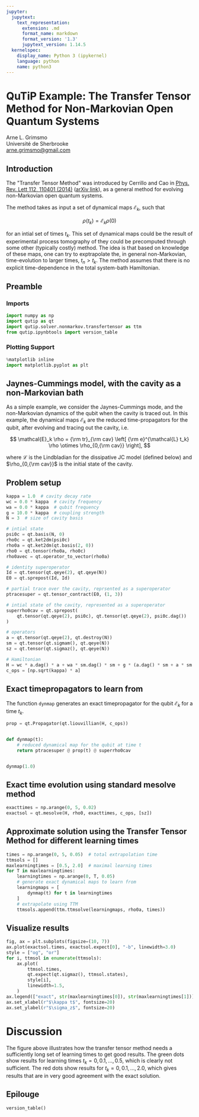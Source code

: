 ```yaml
---
jupyter:
  jupytext:
    text_representation:
      extension: .md
      format_name: markdown
      format_version: '1.3'
      jupytext_version: 1.14.5
  kernelspec:
    display_name: Python 3 (ipykernel)
    language: python
    name: python3
---
```


# QuTiP Example: The Transfer Tensor Method for Non-Markovian Open Quantum Systems


Arne L. Grimsmo <br>
Université de Sherbrooke <br>
[arne.grimsmo@gmail.com](email:arne.grimsmo@gmail.com)
$\newcommand{\ket}[1]{\left|#1\right\rangle}$
$\newcommand{\bra}[1]{\left\langle#1\right|}$


## Introduction


The "Transfer Tensor Method" was introduced by Cerrillo and Cao in [Phys. Rev. Lett 112, 110401 (2014)](http://journals.aps.org/prl/abstract/10.1103/PhysRevLett.112.110401) ([arXiv link](http://arxiv.org/abs/1307.7743)), as a general method for evolving non-Markovian open quantum systems.

The method takes as input a set of dynamical maps $\mathcal{E}_k$, such that

$$
\rho(t_k) = \mathcal{E}_k \rho(0)
$$

for an intial set of times $t_k$. This set of dynamical maps could be the result of experimental process tomography of they could be precomputed through some other (typically costly) method. The idea is that based on knowledge of these maps, one can try to exptrapolate the, in general non-Markovian, time-evolution to larger times, $t_n > t_k$. The method assumes that there is no explicit time-dependence in the total system-bath Hamiltonian.


## Preamble


### Imports

```python
import numpy as np
import qutip as qt
import qutip.solver.nonmarkov.transfertensor as ttm
from qutip.ipynbtools import version_table
```

### Plotting Support

```python
%matplotlib inline
import matplotlib.pyplot as plt
```

## Jaynes-Cummings model, with the cavity as a non-Markovian bath


As a simple example, we consider the Jaynes-Cummings mode, and the non-Markovian dynamics of the qubit when the cavity is traced out. In this example, the dynamical maps $\mathcal{E}_k$ are the reduced time-propagators for the qubit, after evolving and tracing out the cavity, i.e.

$$
\mathcal{E}_k \rho = {\rm tr}_{\rm cav} \left[ {\rm e}^{\mathcal{L} t_k} \rho \otimes \rho_{0,{\rm cav}} \right],
$$

where $\mathcal{L}$ is the Lindbladian for the dissipative JC model (defined below) and $\rho_{0,{\rm cav}}$ is the initial state of the cavity.


## Problem setup

```python
kappa = 1.0  # cavity decay rate
wc = 0.0 * kappa  # cavity frequency
wa = 0.0 * kappa  # qubit frequency
g = 10.0 * kappa  # coupling strength
N = 3  # size of cavity basis

# intial state
psi0c = qt.basis(N, 0)
rho0c = qt.ket2dm(psi0c)
rho0a = qt.ket2dm(qt.basis(2, 0))
rho0 = qt.tensor(rho0a, rho0c)
rho0avec = qt.operator_to_vector(rho0a)

# identity superoperator
Id = qt.tensor(qt.qeye(2), qt.qeye(N))
E0 = qt.sprepost(Id, Id)

# partial trace over the cavity, reprsented as a superoperator
ptracesuper = qt.tensor_contract(E0, (1, 3))

# intial state of the cavity, represented as a superoperator
superrho0cav = qt.sprepost(
    qt.tensor(qt.qeye(2), psi0c), qt.tensor(qt.qeye(2), psi0c.dag())
)

# operators
a = qt.tensor(qt.qeye(2), qt.destroy(N))
sm = qt.tensor(qt.sigmam(), qt.qeye(N))
sz = qt.tensor(qt.sigmaz(), qt.qeye(N))

# Hamiltonian
H = wc * a.dag() * a + wa * sm.dag() * sm + g * (a.dag() * sm + a * sm.dag())
c_ops = [np.sqrt(kappa) * a]
```

## Exact timepropagators to learn from


The function `dynmap` generates an exact timepropagator for the qubit $\mathcal{E}_{k}$ for a time $t_k$. <br>

```python
prop = qt.Propagator(qt.liouvillian(H, c_ops))


def dynmap(t):
    # reduced dynamical map for the qubit at time t
    return ptracesuper @ prop(t) @ superrho0cav


dynmap(1.0)
```

## Exact time evolution using standard mesolve method

```python
exacttimes = np.arange(0, 5, 0.02)
exactsol = qt.mesolve(H, rho0, exacttimes, c_ops, [sz])
```

## Approximate solution using the Transfer Tensor Method for different learning times

```python
times = np.arange(0, 5, 0.05)  # total extrapolation time
ttmsols = []
maxlearningtimes = [0.5, 2.0]  # maximal learning times
for T in maxlearningtimes:
    learningtimes = np.arange(0, T, 0.05)
    # generate exact dynamical maps to learn from
    learningmaps = [
        dynmap(t) for t in learningtimes
    ]
    # extrapolate using TTM
    ttmsols.append(ttm.ttmsolve(learningmaps, rho0a, times))
```

## Visualize results

```python
fig, ax = plt.subplots(figsize=(10, 7))
ax.plot(exactsol.times, exactsol.expect[0], "-b", linewidth=3.0)
style = ["og", "or"]
for i, ttmsol in enumerate(ttmsols):
    ax.plot(
        ttmsol.times,
        qt.expect(qt.sigmaz(), ttmsol.states),
        style[i],
        linewidth=1.5,
    )
ax.legend(["exact", str(maxlearningtimes[0]), str(maxlearningtimes[1])])
ax.set_xlabel(r"$\kappa t$", fontsize=20)
ax.set_ylabel(r"$\sigma_z$", fontsize=20)
```

# Discussion


The figure above illustrates how the transfer tensor method needs a sufficiently long set of learning times to get good results. The green dots show results for learning times $t_k=0,0.1,\dots,0.5$, which is clearly not sufficient. The red dots show results for $t_k=0,0.1,\dots,2.0$, which gives results that are in very good agreement with the exact solution.


## Epilouge

```python
version_table()
```
